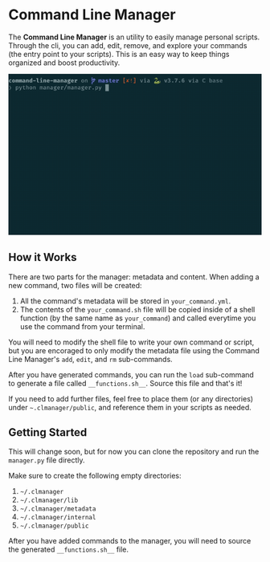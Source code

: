 # Command Line Manager

The **Command Line Manager** is an utility to easily manage personal scripts. Through the cli, you can add, edit, remove, and explore your commands (the entry point to your scripts). This is an easy way to keep things organized and boost productivity.

![command line manager preview](lib/preview.gif)

## How it Works

There are two parts for the manager: metadata and content. When adding a new command, two files will be created:

1. All the command's metadata will be stored in `your_command.yml`.
2. The contents of the `your_command.sh` file will be copied inside of a shell function (by the same name as `your_command`) and called everytime you use the command from your terminal.

You will need to modify the shell file to write your own command or script, but you are encoraged to only modify the metadata file using the Command Line Manager's `add`, `edit`, and `rm` sub-commands.

After you have generated commands, you can run the `load` sub-command to generate a file called `__functions.sh__`. Source this file and that's it!

If you need to add further files, feel free to place them (or any directories) under `~.clmanager/public`, and reference them in your scripts as needed.

## Getting Started

This will change soon, but for now you can clone the repository and run the `manager.py` file directly.

Make sure to create the following empty directories:

1. `~/.clmanager`
2. `~/.clmanager/lib`
3. `~/.clmanager/metadata`
4. `~/.clmanager/internal`
5. `~/.clmanager/public`

After you have added commands to the manager, you will need to source the generated `__functions.sh__` file.